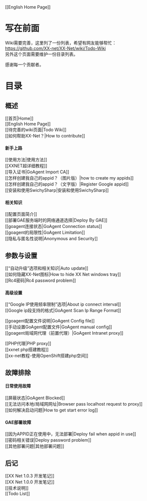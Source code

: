 [[English Home Page]]
# 写在前面
Wiki需要完善，这里列了一份列表，希望有网友能够帮忙：  
https://github.com/XX-net/XX-Net/wiki/Todo-Wiki  <br>
另外这个页面需要维护一份目录列表。  
 
感谢每一个贡献者。  <br>
# 目录
## 概述
[[首页|Home]]<br>
[[English Home Page]]<br>
[[待完善的wiki页面|Todo Wiki]]<br>
[[如何帮助XX-Net？|How to contribute]]<br>
#### 新手上路
[[使用方法|使用方法]]<br>
[[XXNET超详细教程]]<br>
[[导入证书|GoAgent Import CA]]<br>
[[怎样创建我自己的appid？（图片版）|how to create my appids]]<br>
[[怎样创建我自己的appid？（文字版）|Register Google appid]]<br>
[[安装和使用SwichySharp|安装和使用SwichySharp]]<br>
#### 相关知识
[[配置页面简介]]<br>
[[部署GAE服务端时的网络通道选择|Deploy By GAE]]<br>
[[goagent连接状态|GoAgent Connection status]]<br>
[[goagent的局限性|GoAgent Limitation]]<br>
[[隐私与匿名性说明|Anonymous and Security]]<br>
## 参数与设置
[[“自动升级”选项和相关知识|Auto update]]<br>
[[如何隐藏XX-Net图标|How to hide XX Net windows tray]]<br>
[[Rc4密码|Rc4 password problem]]<br>
#### 高级设置
[[“Google IP使用频率限制”选项|About ip connect interval]]<br>
[[Google ip段支持的格式|GoAgent Scan Ip Range Format]]

[[goagent配置文件说明|GoAgent Config file]]<br>
[[手动设置GoAgent配置文件|GoAgent manual config]]<br>
[[goagent局域网代理（前置代理）|GoAgent Intranet proxy]]

[[PHP代理|PHP proxy]]    
[[xxnet php搭建教程]]      
[[xx-net教程-使用OpenShift搭建php空间]]    
## 故障排除
#### 日常使用故障
[[屏蔽状态|GoAgent Blocked]]<br>
[[无法访问本地/局域网网址|Browser pass localhost request to proxy]]<br>
[[如何解决启动问题|How to get start error log]]<br>
#### GAE部署故障
[[因为APPID正在使用中，无法部署|Deploy fail when appid in use]]<br>
[[密码相关错误|Deploy password problem]]<br>
[[其他部署问题|其他部署问题]]<br>
## 后记
[[XX Net 1.0.3 开发笔记]]<br>
[[XX Net 1.0.0 开发笔记]]<br>
[[技术说明]]<br>
[[Todo List]]